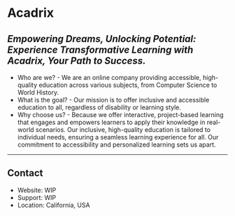 # Acadrix
<em>Empowering Dreams, Unlocking Potential: Experience Transformative Learning with Acadrix, Your Path to Success.</em>
---
- Who are we? - We are an online company providing accessible, high-quality education across various subjects, from Computer Science to World History.
- What is the goal? - Our mission is to offer inclusive and accessible education to all, regardless of disability or learning style.
- Why choose us? - Because we offer interactive, project-based learning that engages and empowers learners to apply their knowledge in real-world scenarios. Our inclusive, high-quality education is tailored to individual needs, ensuring a seamless learning experience for all. Our commitment to accessibility and personalized learning sets us apart.
---
## Contact
- Website: WIP
- Support: WIP
- Location: California, USA
